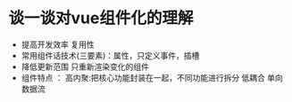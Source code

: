 
# 谈一谈对vue组件化的理解

   - 提高开发效率 复用性
   - 常用组件话技术(三要素)：属性，只定义事件，插槽
   - 降低更新范围 只重新渲染变化的组件
   - 组件特点 ： 
         高内聚:把核心功能封装在一起，不同功能进行拆分
         低耦合
         单向数据流